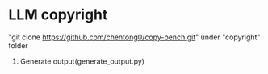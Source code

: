 # LLM copyright

"git clone https://github.com/chentong0/copy-bench.git" under "copyright" folder

1. Generate output(generate_output.py)
